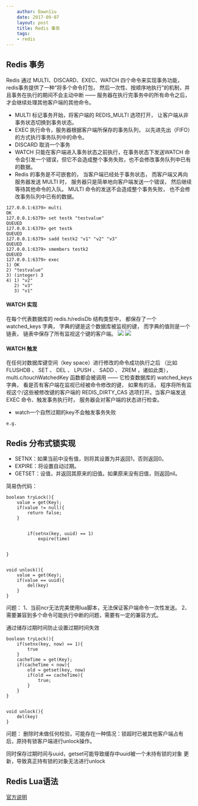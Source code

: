 ```yaml
---
    author: Dawn1iu
    date: 2017-09-07
    layout: post
    title: Redis 事务
    tags:
    - redis
---
```



## Redis 事务

Redis 通过 MULTI、DISCARD、EXEC、WATCH 四个命令来实现事务功能，redis事务提供了一种“将多个命令打包， 然后一次性、按顺序地执行”的机制，并且事务在执行的期间不会主动中断 —— 服务器在执行完事务中的所有命令之后， 才会继续处理其他客户端的其他命令。

* MULTI 标记事务开始，将客户端的 REDIS_MULTI 选项打开， 让客户端从非事务状态切换到事务状态。
* EXEC 执行命令，服务器根据客户端所保存的事务队列， 以先进先出（FIFO）的方式执行事务队列中的命令。
* DISCARD 取消一个事务
* WATCH 只能在客户端进入事务状态之前执行，在事务状态下发送WATCH 命令会引发一个错误，但它不会造成整个事务失败，也不会修改事务队列中已有的数据。
* Redis 的事务是不可嵌套的， 当客户端已经处于事务状态， 而客户端又再向服务器发送 MULTI 时， 服务器只是简单地向客户端发送一个错误， 然后继续等待其他命令的入队。 MULTI 命令的发送不会造成整个事务失败， 也不会修改事务队列中已有的数据。

```
127.0.0.1:6379> multi
OK
127.0.0.1:6379> set testk "testvalue"
QUEUED
127.0.0.1:6379> get testk
QUEUED
127.0.0.1:6379> sadd testk2 "v1" "v2" "v3"
QUEUED
127.0.0.1:6379> smembers testk2
QUEUED
127.0.0.1:6379> exec
1) OK
2) "testvalue"
3) (integer) 3
4) 1) "v2"
   2) "v3"
   3) "v1"
```

#### WATCH 实现
在每个代表数据库的 redis.h/redisDb 结构类型中， 都保存了一个 watched_keys 字典， 字典的键是这个数据库被监视的键， 而字典的值则是一个链表， 链表中保存了所有监视这个键的客户端。
![](http://redisbook.readthedocs.io/en/latest/_images/graphviz-9aea81f33da1373550c590eb0b7ca0c2b3d38366.svg)
![](http://redisbook.readthedocs.io/en/latest/_images/graphviz-fe5e31054c282a3cdd86656994fe1678a3d4f201.svg)
#### WATCH 触发
在任何对数据库键空间（key space）进行修改的命令成功执行之后 （比如 FLUSHDB 、 SET 、 DEL 、 LPUSH 、 SADD 、 ZREM ，诸如此类）， multi.c/touchWatchedKey 函数都会被调用 —— 它检查数据库的 watched_keys 字典， 看是否有客户端在监视已经被命令修改的键， 如果有的话， 程序将所有监视这个/这些被修改键的客户端的 REDIS_DIRTY_CAS 选项打开。当客户端发送 EXEC 命令、触发事务执行时， 服务器会对客户端的状态进行检查。

* watch一个自然过期的key不会触发事务失败

```
e.g.
```

## Redis 分布式锁实现
* SETNX：如果当前中没有值，则将其设置为并返回1，否则返回0。
* EXPIRE：将设置自动过期。
* GETSET：设值，并返回其原来的旧值。如果原来没有旧值，则返回nil。

简易伪代码：

```
boolean tryLock(){
	value = get(Key);
	if(value != null){
		return false;
	}
	
	
		if(setnx(key, uuid) == 1)	
			expire(time)
	

}


void unlock(){
	value = get(Key);
	if(value == uuid){
		del(key)
	}
}

```
问题：
1、当前ncr无法完美使用lua脚本，无法保证客户端命令一次性发送。
2、需要兼容到多个命令可能执行中断的问题，需要有一定的兼容方式。


通过储存过期时间防止设置过期时间失效

```
boolean tryLock(){
	if(setnx(key, now) == 1){
		true
	} 
	cacheTime = get(Key);
	if(cacheTime < now){
		old = getset(key, now)
		if(old == cacheTime){
			true;
		}
	}	
}


void unlock(){
	del(key)
}

```
问题：
删除时未做任何校验，可能存在一种情况：锁超时已被其他客户端占有后，原持有锁客户端进行unlock操作。


同时保存过期时间与uuid，getset可能导致缓存中uuid被一个未持有锁的对象
更新，导致真正持有锁的对象无法进行unlock




## Redis Lua语法
[官方说明](https://redis.io/commands/eval)

